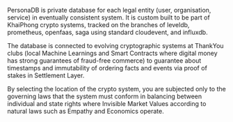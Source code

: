 PersonaDB is private database for each legal entity (user, organisation, service) in eventually consistent system. It is custom built to be part of KhaiPhong crypto systems, tracked on the branches of leveldb, prometheus, openfaas, saga using standard cloudevent, and influxdb.

The database is connected to evolving cryptographic systems at ThankYou clubs (local Machine Learnings and Smart Contracts where digital money has strong guarantees of fraud-free commerce) to guarantee about timestamps and immutability of ordering facts and events via proof of stakes in Settlement Layer.

By selecting the location of the crypto system, you are subjected only to the governing laws that the system must conform in balancing between individual and state rights where Invisible Market Values according to natural laws such as Empathy and Economics operate.
